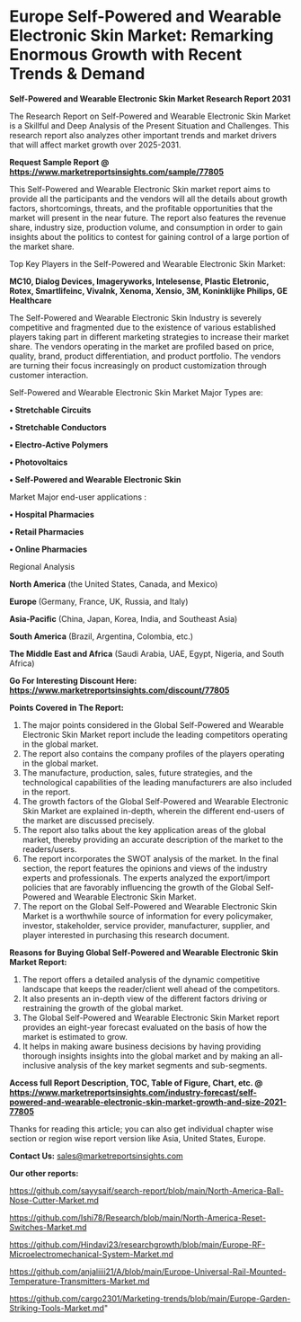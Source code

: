  # Europe Self-Powered and Wearable Electronic Skin Market: Remarking Enormous Growth with Recent Trends & Demand

<strong>Self-Powered and Wearable Electronic Skin Market Research Report 2031</strong>

The Research Report on Self-Powered and Wearable Electronic Skin Market is a Skillful and Deep Analysis of the Present Situation and Challenges. This research report also analyzes other important trends and market drivers that will affect market growth over 2025-2031.

<strong>Request Sample Report @ <a href=https://www.marketreportsinsights.com/sample/77805>https://www.marketreportsinsights.com/sample/77805</a></strong>

This Self-Powered and Wearable Electronic Skin market report aims to provide all the participants and the vendors will all the details about growth factors, shortcomings, threats, and the profitable opportunities that the market will present in the near future. The report also features the revenue share, industry size, production volume, and consumption in order to gain insights about the politics to contest for gaining control of a large portion of the market share.

Top Key Players in the Self-Powered and Wearable Electronic Skin Market:

<strong>MC10, Dialog Devices, Imageryworks, Intelesense, Plastic Eletronic, Rotex, Smartlifeinc, Vivalnk, Xenoma, Xensio, 3M, Koninklijke Philips, GE Healthcare</strong>

The Self-Powered and Wearable Electronic Skin Industry is severely competitive and fragmented due to the existence of various established players taking part in different marketing strategies to increase their market share. The vendors operating in the market are profiled based on price, quality, brand, product differentiation, and product portfolio. The vendors are turning their focus increasingly on product customization through customer interaction.

Self-Powered and Wearable Electronic Skin Market Major Types are:

<strong>• Stretchable Circuits

• Stretchable Conductors

• Electro-Active Polymers

• Photovoltaics

• Self-Powered and Wearable Electronic Skin</strong>

Market Major end-user applications :

<strong>• Hospital Pharmacies

• Retail Pharmacies

• Online Pharmacies</strong>

Regional Analysis

</u><strong><b>North America</b></strong> (the United States, Canada, and Mexico)

<strong><b>Europe </b></strong>(Germany, France, UK, Russia, and Italy)

<strong><b>Asia-Pacific</b></strong> (China, Japan, Korea, India, and Southeast Asia)

<strong><b>South America</b></strong> (Brazil, Argentina, Colombia, etc.)

<strong><b>The Middle East and Africa</b></strong> (Saudi Arabia, UAE, Egypt, Nigeria, and South Africa)

<strong>Go For Interesting Discount Here: <a href=https://www.marketreportsinsights.com/discount/77805>https://www.marketreportsinsights.com/discount/77805</a></strong>

<strong>Points Covered in The Report:</strong>
<ol>
  <li>The major points considered in the Global Self-Powered and Wearable Electronic Skin Market report include the leading competitors operating in the global market.</li>
  <li>The report also contains the company profiles of the players operating in the global market.</li>
  <li>The manufacture, production, sales, future strategies, and the technological capabilities of the leading manufacturers are also included in the report.</li>
  <li>The growth factors of the Global Self-Powered and Wearable Electronic Skin Market are explained in-depth, wherein the different end-users of the market are discussed precisely.</li>
  <li>The report also talks about the key application areas of the global market, thereby providing an accurate description of the market to the readers/users.</li>
  <li>The report incorporates the SWOT analysis of the market. In the final section, the report features the opinions and views of the industry experts and professionals. The experts analyzed the export/import policies that are favorably influencing the growth of the Global Self-Powered and Wearable Electronic Skin Market.</li>
  <li>The report on the Global Self-Powered and Wearable Electronic Skin Market is a worthwhile source of information for every policymaker, investor, stakeholder, service provider, manufacturer, supplier, and player interested in purchasing this research document.</li>
</ol>
<strong>Reasons for Buying Global Self-Powered and Wearable Electronic Skin Market Report:</strong>

<ol>
  <li>The report offers a detailed analysis of the dynamic competitive landscape that keeps the reader/client well ahead of the competitors.</li>
  <li>It also presents an in-depth view of the different factors driving or restraining the growth of the global market.</li>
  <li>The Global Self-Powered and Wearable Electronic Skin Market report provides an eight-year forecast evaluated on the basis of how the market is estimated to grow.</li>
  <li>It helps in making aware business decisions by having providing thorough insights insights into the global market and by making an all-inclusive analysis of the key market segments and sub-segments.</li>
</ol>
<strong>Access full Report Description, TOC, Table of Figure, Chart, etc. @ <a href=https://www.marketreportsinsights.com/industry-forecast/self-powered-and-wearable-electronic-skin-market-growth-and-size-2021-77805>https://www.marketreportsinsights.com/industry-forecast/self-powered-and-wearable-electronic-skin-market-growth-and-size-2021-77805</a></strong>


Thanks for reading this article; you can also get individual chapter wise section or region wise report version like Asia, United States, Europe.

<strong>Contact Us:</strong>
sales@marketreportsinsights.com

<strong>Our other reports:</strong>

<a href=https://github.com/sayysaif/search-report/blob/main/North-America-Ball-Nose-Cutter-Market.md>https://github.com/sayysaif/search-report/blob/main/North-America-Ball-Nose-Cutter-Market.md</a>

<a href=https://github.com/Ishi78/Research/blob/main/North-America-Reset-Switches-Market.md>https://github.com/Ishi78/Research/blob/main/North-America-Reset-Switches-Market.md</a>

<a href=https://github.com/Hindavi23/researchgrowth/blob/main/Europe-RF-Microelectromechanical-System-Market.md>https://github.com/Hindavi23/researchgrowth/blob/main/Europe-RF-Microelectromechanical-System-Market.md</a>

<a href=https://github.com/anjaliiii21/A/blob/main/Europe-Universal-Rail-Mounted-Temperature-Transmitters-Market.md>https://github.com/anjaliiii21/A/blob/main/Europe-Universal-Rail-Mounted-Temperature-Transmitters-Market.md</a>

<a href=https://github.com/cargo2301/Marketing-trends/blob/main/Europe-Garden-Striking-Tools-Market.md>https://github.com/cargo2301/Marketing-trends/blob/main/Europe-Garden-Striking-Tools-Market.md</a>"
